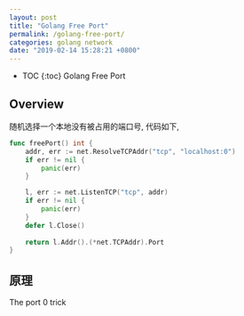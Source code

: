 ```yaml
---
layout: post
title: "Golang Free Port"
permalink: /golang-free-port/
categories: golang network
date: "2019-02-14 15:28:21 +0800"
---
```


* TOC
{:toc}
Golang Free Port

## Overview

随机选择一个本地没有被占用的端口号, 代码如下,

```go
func freePort() int {
    addr, err := net.ResolveTCPAddr("tcp", "localhost:0")
    if err != nil {
        panic(err)
    }

    l, err := net.ListenTCP("tcp", addr)
    if err != nil {
        panic(err)
    }
    defer l.Close()
 
    return l.Addr().(*net.TCPAddr).Port
}
```

## 原理

The port 0 trick